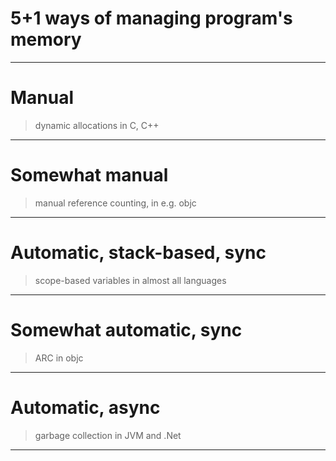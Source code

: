 # 5+1 ways of managing program's memory

---

# Manual
> dynamic allocations in C, C++

---

# Somewhat manual
> manual reference counting, in e.g. objc

---

# Automatic, stack-based, sync
> scope-based variables in almost all languages

---

# Somewhat automatic, sync
> ARC in objc

---

# Automatic, async 
> garbage collection in JVM and .Net

---


